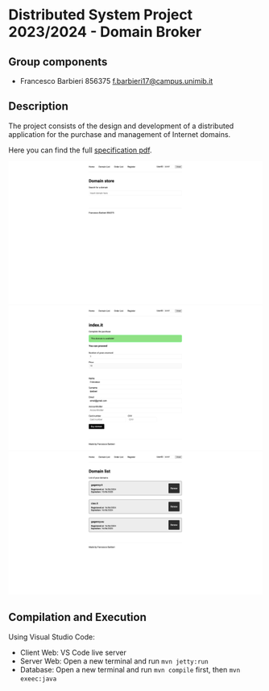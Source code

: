 # Distributed System Project 2023/2024 - Domain Broker

## Group components

* Francesco Barbieri 856375 f.barbieri17@campus.unimib.it

## Description

The project consists of the design and development of a distributed application for the purchase and management of Internet domains.

Here you can find the full [specification pdf](/_utils/specifications.pdf).

![homepage](/_utils/1.png)
![buy domain page](/_utils/2.png)
![domains list page](/_utils/3.png)

## Compilation and Execution

Using Visual Studio Code:

* Client Web: VS Code live server
* Server Web: Open a new terminal and run `mvn jetty:run`
* Database: Open a new terminal and run `mvn compile` first, then `mvn exeec:java`